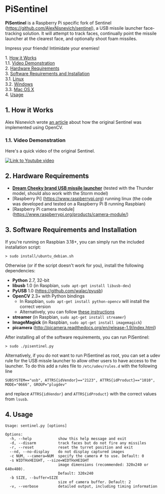 # PiSentinel

**PiSentinel** is a Raspberry Pi specific fork of Sentinel (https://github.com/AlexNisnevich/sentinel), a USB missile launcher face-tracking solution. It will attempt to track faces, continually point the missile launcher at the clearest face, and optionally shoot foam missiles.

Impress your friends! Intimidate your enemies!

1\.  [How it Works](#howitworks)  
1.1\.  [Video Demonstration](#videodemonstration)  
2\.  [Hardware Requirements](#hardwarerequirements)  
3\.  [Software Requirements and Installation](#softwarerequirementsandinstallation)  
3.1\.  [Linux](#linux)  
3.2\.  [Windows](#windows)  
3.3\.  [Mac OS X](#macosx)  
4\.  [Usage](#usage)  

<a name="howitworks"></a>

## 1\. How it Works

Alex Nisnevich wrote [an article](http://alex.nisnevich.com/blog/2013/02/19/face_tracking_with_open_cv_and_a_usb_missile_launcher.html) about how the original Sentinel was implemented using OpenCV.

<a name="videodemonstration"></a>

### 1.1\. Video Demonstration

Here's a quick video of the original Sentinel.

[![Link to Youtube video](images/youtube/L2It-kK0yfM.png)](http://www.youtube.com/watch?v=L2It-kK0yfM)

<a name="hardwarerequirements"></a>

## 2\. Hardware Requirements
- **[Dream Cheeky brand USB missile launcher](http://www.amazon.com/Dream-Cheeky-908-Electronic-Reference/dp/B004SAYO46)** (tested with the Thunder model, should also work with the Storm model)
- [Raspberry Pi] (https://www.raspberrypi.org) running linux (the code was developed and tested on a Raspberry Pi B running Raspbian)
- [Raspberry Pi camera module] (https://www.raspberrypi.org/products/camera-module/)

<a name="softwarerequirementsandinstallation"></a>

## 3\. Software Requirements and Installation

If you're running on Raspbian 3.18+, you can simply run the included installation script:
```
> sudo install/ubuntu_debian.sh
```

Otherwise (or if the script doesn't work for you), install the following dependencies:

- **Python** 2.7, 32-bit
- **libusb** 1.0 (in Raspbian, `sudo apt-get install libusb-dev`)
- **PyUSB** 1.0 (https://github.com/walac/pyusb)
- **OpenCV** 2.3+ with Python bindings
  - In Raspbian, `sudo apt-get install python-opencv` will install the correct version
  - Alternatively, you can follow [these instructions](http://www.pyimagesearch.com/2015/02/23/install-opencv-and-python-on-your-raspberry-pi-2-and-b/)
- **streamer** (in Raspbian, `sudo apt-get install streamer`)
- **ImageMagick** (in Raspbian, `sudo apt-get install imagemagick`)
- **picamera** (http://picamera.readthedocs.org/en/release-1.9/index.html)

After installing all of the software requirements, you can run PiSentinel:
```
> sudo ./pisentinel.py
```

Alternatively, if you do not want to run PiSentinel as root, you can set a udev rule for the USB missle launcher to allow other users to have access to the launcher. To do this add a rules file to `/etc/udev/rules.d` with the following line
```
SUBSYSTEM=="usb", ATTRS{idVendor}=="2123", ATTRS{idProduct}=="1010", MODE="0666", GROUP="plugdev"
```
and replace `ATTRS{idVendor}` and `ATTRS{idProduct}` with the correct values from `lsusb`.
<a name="usage"></a>

## 4\. Usage

```
Usage: sentinel.py [options]

Options:
  -h, --help            show this help message and exit
  -d, --disarm          track faces but do not fire any missiles
  -r, --reset           reset the turret position and exit
  --nd, --no-display    do not display captured images
  -c NUM, --camera=NUM  specify the camera # to use. Default: 0
  -s WIDTHxHEIGHT, --size=WIDTHxHEIGHT
                        image dimensions (recommended: 320x240 or 640x480).
                        Default: 320x240
  -b SIZE, --buffer=SIZE
                        size of camera buffer. Default: 2
  -v, --verbose         detailed output, including timing information
```

